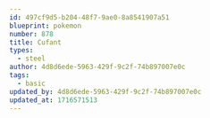 ```yaml
---
id: 497cf9d5-b204-48f7-9ae0-8a8541907a51
blueprint: pokemon
number: 878
title: Cufant
types:
  - steel
author: 4d8d6ede-5963-429f-9c2f-74b897007e0c
tags:
  - basic
updated_by: 4d8d6ede-5963-429f-9c2f-74b897007e0c
updated_at: 1716571513
---
```

